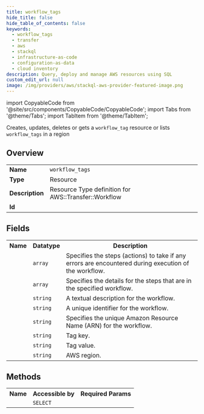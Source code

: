 ```yaml
---
title: workflow_tags
hide_title: false
hide_table_of_contents: false
keywords:
  - workflow_tags
  - transfer
  - aws
  - stackql
  - infrastructure-as-code
  - configuration-as-data
  - cloud inventory
description: Query, deploy and manage AWS resources using SQL
custom_edit_url: null
image: /img/providers/aws/stackql-aws-provider-featured-image.png
---
```


import CopyableCode from '@site/src/components/CopyableCode/CopyableCode';
import Tabs from '@theme/Tabs';
import TabItem from '@theme/TabItem';

Creates, updates, deletes or gets a <code>workflow_tag</code> resource or lists <code>workflow_tags</code> in a region

## Overview
<table><tbody>
<tr><td><b>Name</b></td><td><code>workflow_tags</code></td></tr>
<tr><td><b>Type</b></td><td>Resource</td></tr>
<tr><td><b>Description</b></td><td>Resource Type definition for AWS::Transfer::Workflow</td></tr>
<tr><td><b>Id</b></td><td><CopyableCode code="aws.transfer.workflow_tags" /></td></tr>
</tbody></table>

## Fields
<table><tbody><tr><th>Name</th><th>Datatype</th><th>Description</th></tr><tr><td><CopyableCode code="on_exception_steps" /></td><td><code>array</code></td><td>Specifies the steps (actions) to take if any errors are encountered during execution of the workflow.</td></tr>
<tr><td><CopyableCode code="steps" /></td><td><code>array</code></td><td>Specifies the details for the steps that are in the specified workflow.</td></tr>
<tr><td><CopyableCode code="description" /></td><td><code>string</code></td><td>A textual description for the workflow.</td></tr>
<tr><td><CopyableCode code="workflow_id" /></td><td><code>string</code></td><td>A unique identifier for the workflow.</td></tr>
<tr><td><CopyableCode code="arn" /></td><td><code>string</code></td><td>Specifies the unique Amazon Resource Name (ARN) for the workflow.</td></tr>
<tr><td><CopyableCode code="tag_key" /></td><td><code>string</code></td><td>Tag key.</td></tr>
<tr><td><CopyableCode code="tag_value" /></td><td><code>string</code></td><td>Tag value.</td></tr>
<tr><td><CopyableCode code="region" /></td><td><code>string</code></td><td>AWS region.</td></tr>
</tbody></table>

## Methods

<table><tbody>
  <tr>
    <th>Name</th>
    <th>Accessible by</th>
    <th>Required Params</th>
  </tr>
  <tr>
    <td><CopyableCode code="view" /></td>
    <td><code>SELECT</code></td>
    <td><CopyableCode code="region" /></td>
  </tr>
</tbody></table>








